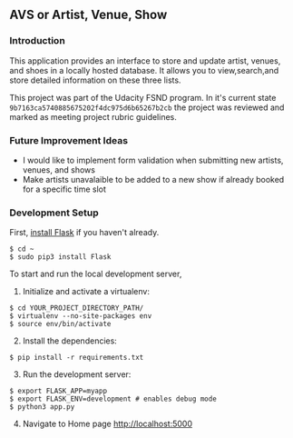 AVS or Artist, Venue, Show
-----
### Introduction
This application provides an interface to store and update artist, venues, and shoes in a locally hosted database. It allows you to view,search,and store detailed information on these three lists.

This project was part of the Udacity FSND program. In it's current state `9b7163ca5740885675202f4dc975d6b65267b2cb` the project was reviewed and marked as meeting project rubric guidelines.

### Future Improvement Ideas
* I would like to implement form validation when submitting new artists, venues, and shows
* Make artists unavalaible to be added to a new show if already booked for a specific time slot

### Development Setup

First, [install Flask](http://flask.pocoo.org/docs/1.0/installation/#install-flask) if you haven't already.

  ```
  $ cd ~
  $ sudo pip3 install Flask
  ```

To start and run the local development server,

1. Initialize and activate a virtualenv:
  ```
  $ cd YOUR_PROJECT_DIRECTORY_PATH/
  $ virtualenv --no-site-packages env
  $ source env/bin/activate
  ```

2. Install the dependencies:
  ```
  $ pip install -r requirements.txt
  ```

3. Run the development server:
  ```
  $ export FLASK_APP=myapp
  $ export FLASK_ENV=development # enables debug mode
  $ python3 app.py
  ```

4. Navigate to Home page [http://localhost:5000](http://localhost:5000)
